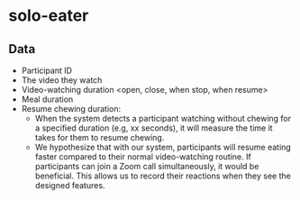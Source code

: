 # solo-eater

## Data

- Participant ID
- The video they watch
- Video-watching duration <open, close, when stop, when resume>
- Meal duration
- Resume chewing duration:
  - When the system detects a participant watching without chewing for a specified duration (e.g, xx seconds), it will measure the time it takes for them to resume chewing.
  - We hypothesize that with our system, participants will resume eating faster compared to their normal video-watching routine. If participants can join a Zoom call simultaneously, it would be beneficial. This allows us to record their reactions when they see the designed features.
